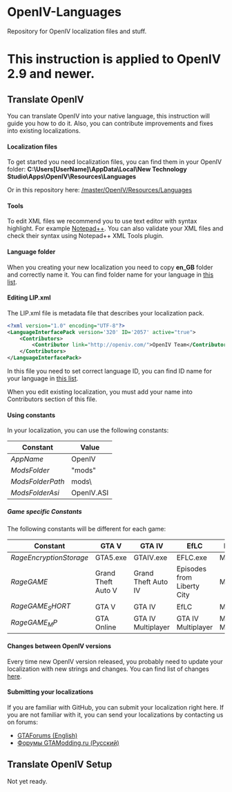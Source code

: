 # OpenIV-Languages
Repository for OpenIV localization files and stuff.

# **This instruction is applied to OpenIV 2.9 and newer.**

## Translate OpenIV
You can translate OpenIV into your native language, this instruction will guide you how to do it.
Also, you can contribute improvements and fixes into existing localizations.

#### Localization files
To get started you need localization files, you can find them in your OpenIV folder:
**C:\Users\[UserName]\AppData\Local\New Technology Studio\Apps\OpenIV\Resources\Languages**

Or in this repository here:
[/master/OpenIV/Resources/Languages](https://github.com/OpenIV-Team/OpenIV-Languages/tree/master/OpenIV/Resources/Languages)

#### Tools
To edit XML files we recommend you to use text editor with syntax highlight. For example [Notepad++](https://notepad-plus-plus.org/).
You can also validate your XML files and check their syntax using Notepad++ XML Tools plugin.

#### Language folder
When you creating your new localization you need to copy **en_GB** folder and correctly name it.
You can find folder name for your language in [this list](https://github.com/OpenIV-Team/OpenIV-Languages/blob/master/LANGUAGES.md).

#### Editing LIP.xml
The LIP.xml file is metadata file that describes your localization pack.
```xml
<?xml version="1.0" encoding="UTF-8"?>
<LanguageInterfacePack version='320' ID='2057' active="true">
	<Contributors>
		<Contributor link="http://openiv.com/">OpenIV Team</Contributor>
	</Contributors>
</LanguageInterfacePack>
```
In this file you need to set correct language ID, you can find ID name for your language in [this list](https://github.com/OpenIV-Team/OpenIV-Languages/blob/master/LANGUAGES.md).

When you edit existing localization, you must add your name into Contributors section of this file.

#### Using constants
In your localization, you can use the following constants:

Constant | Value
-------- | -----
$AppName$ | OpenIV
$ModsFolder$ | "mods"
$ModsFolderPath$ | mods\
$ModsFolderAsi$ | OpenIV.ASI

##### Game specific Constants
The following constants will be different for each game:

Constant | GTA V | GTA IV | EfLC | Max Payne 3 |
-------- | ----- | ------ | ---- | ----------- |
$RageEncryptionStorage$ | GTA5.exe | GTAIV.exe | EFLC.exe | MaxPayne3.exe
$RageGAME$ | Grand Theft Auto V | Grand Theft Auto IV | Episodes from Liberty City | Max Payne 3
$RageGAME_SHORT$ | GTA V | GTA IV | EfLC | Max Payne 3
$RageGAME_MP$ | GTA Online | GTA IV Multiplayer | GTA IV Multiplayer | Max Payne 3 Multiplayer

#### Changes between OpenIV versions
Every time new OpenIV version released, you probably need to update your localization with new strings and changes. You can find list of changes [here](https://github.com/OpenIV-Team/OpenIV-Languages/commits/Offical-change-log).

#### Submitting your localizations
If you are familiar with GitHub, you can submit your localization right here. If you are not familiar with it, you can send your localizations by contacting us on forums:
* [GTAForums (English)](http://gtaforums.com/forum/403-openiv/)
* [Форумы GTAModding.ru (Русский)]( http://forums.gtamodding.ru/index.php?showforum=47)

## Translate OpenIV Setup
Not yet ready.
